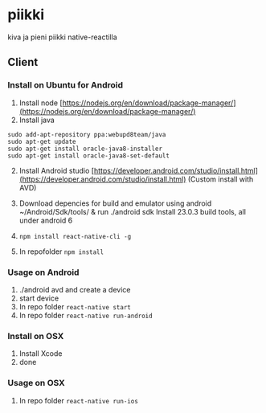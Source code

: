 # piikki
kiva ja pieni piikki native-reactilla


## Client
### Install on Ubuntu for Android

1. Install node [https://nodejs.org/en/download/package-manager/](https://nodejs.org/en/download/package-manager/)
2. Install java
```
sudo add-apt-repository ppa:webupd8team/java
sudo apt-get update
sudo apt-get install oracle-java8-installer
sudo apt-get install oracle-java8-set-default
```
2. Install Android studio [https://developer.android.com/studio/install.html](https://developer.android.com/studio/install.html)
	(Custom install with AVD)
3. Download depencies for build and emulator using android ~/Android/Sdk/tools/ & run ./android sdk
	Install 23.0.3 build tools, all under android 6

4. ```npm install react-native-cli -g```
5. In repofolder ```npm install```


### Usage on Android

1. ./android avd and create a device
2. start device
3. In repo folder ```react-native start```
4. In repo folder ```react-native run-android```


### Install on OSX
1. Install Xcode
2. done

### Usage on OSX
1. In repo folder ```react-native run-ios```
